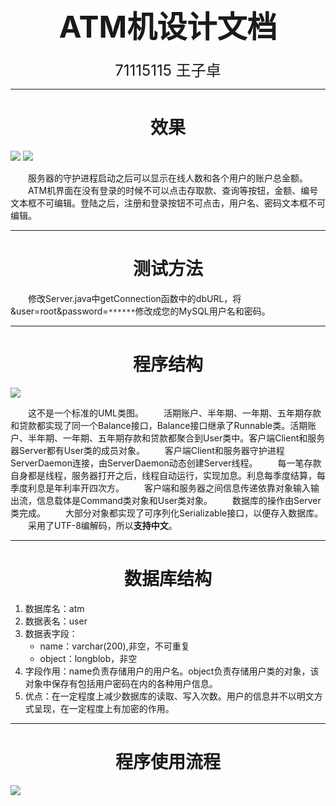 # <div align = middle><font size=7>ATM机设计文档</font></div>
<div align = middle><font size=5>71115115 王子卓</font></div>

***

# <div align = middle>效果</div>
![](https://raw.githubusercontent.com/ZizhuoWang/ImageBed/master/JavaATM/ATM1.png)
![](https://raw.githubusercontent.com/ZizhuoWang/ImageBed/master/JavaATM/ATM2.png)

&emsp;&emsp;服务器的守护进程启动之后可以显示在线人数和各个用户的账户总金额。
&emsp;&emsp;ATM机界面在没有登录的时候不可以点击存取款、查询等按钮，金额、编号文本框不可编辑。登陆之后，注册和登录按钮不可点击，用户名、密码文本框不可编辑。

***
# <div align = middle>测试方法</div>
&emsp;&emsp;修改Server.java中getConnection函数中的dbURL，将&user=root&password=`******`修改成您的MySQL用户名和密码。
***
# <div align = middle>程序结构</div>

![](https://raw.githubusercontent.com/ZizhuoWang/ImageBed/master/JavaATM/MYATM.png)


&emsp;&emsp;这不是一个标准的UML类图。
&emsp;&emsp;活期账户、半年期、一年期、五年期存款和贷款都实现了同一个Balance接口，Balance接口继承了Runnable类。活期账户、半年期、一年期、五年期存款和贷款都聚合到User类中。客户端Client和服务器Server都有User类的成员对象。
&emsp;&emsp;客户端Client和服务器守护进程ServerDaemon连接，由ServerDaemon动态创建Server线程。
&emsp;&emsp;每一笔存款自身都是线程，服务器打开之后，线程自动运行，实现加息。利息每季度结算，每季度利息是年利率开四次方。
&emsp;&emsp;客户端和服务器之间信息传递依靠对象输入输出流，信息载体是Command类对象和User类对象。
&emsp;&emsp;数据库的操作由Server类完成。
&emsp;&emsp;大部分对象都实现了可序列化Serializable接口，以便存入数据库。
&emsp;&emsp;采用了UTF-8编解码，所以**支持中文**。
***
# <div align = middle>数据库结构</div>

1. 数据库名：atm
2. 数据表名：user
3. 数据表字段：
    - name：varchar(200),非空，不可重复
    - object：longblob，非空
4. 字段作用：name负责存储用户的用户名。object负责存储用户类的对象，该对象中保存有包括用户密码在内的各种用户信息。
5. 优点：在一定程度上减少数据库的读取、写入次数。用户的信息并不以明文方式呈现，在一定程度上有加密的作用。

***

# <div align = middle>程序使用流程</div>
![](https://raw.githubusercontent.com/ZizhuoWang/ImageBed/master/JavaATM/ATM.png)